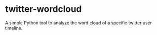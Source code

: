 # twitter-wordcloud
A simple Python tool to analyze the word cloud of a specific twitter user timeline.
